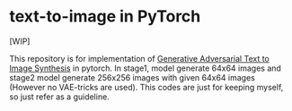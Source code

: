 # text-to-image in PyTorch

[WIP]

This repository is for implementation of [Generative Adversarial Text to Image Synthesis](https://arxiv.org/abs/1605.05396) in pytorch. 
In stage1, model generate 64x64 images and stage2 model generate 256x256 images with given 64x64 images (However no VAE-tricks are used).
This codes are just for keeping myself, so just refer as a guideline.
